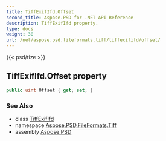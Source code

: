 ```yaml
---
title: TiffExifIfd.Offset
second_title: Aspose.PSD for .NET API Reference
description: TiffExifIfd property. 
type: docs
weight: 30
url: /net/aspose.psd.fileformats.tiff/tiffexififd/offset/
---
```

{{< psd/tize >}}
## TiffExifIfd.Offset property

```csharp
public uint Offset { get; set; }
```

### See Also

* class [TiffExifIfd](../)
* namespace [Aspose.PSD.FileFormats.Tiff](../../tiffexififd/)
* assembly [Aspose.PSD](../../../)


